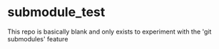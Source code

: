 # submodule_test
This repo is basically blank and only exists to experiment with the 'git submodules' feature
